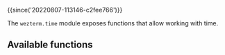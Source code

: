 {{since('20220807-113146-c2fee766')}}

The `wezterm.time` module exposes functions that allow working
with time.

## Available functions


